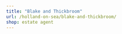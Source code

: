 ```yaml
---
title: "Blake and Thickbroom"
url: /holland-on-sea/blake-and-thickbroom/
shop: estate agent
---
```

